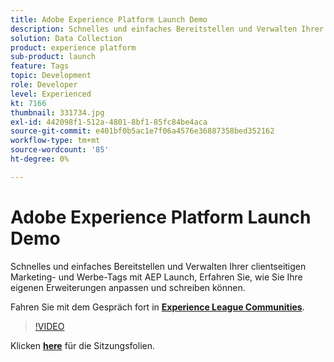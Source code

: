 ```yaml
---
title: Adobe Experience Platform Launch Demo
description: Schnelles und einfaches Bereitstellen und Verwalten Ihrer clientseitigen Marketing- und Werbe-Tags mit AEP Launch, Erfahren Sie, wie Sie Ihre eigenen Erweiterungen anpassen und schreiben können. Diese Sitzung wurde im Rahmen des Adobe Developers Live Content-Ereignisses bereitgestellt.
solution: Data Collection
product: experience platform
sub-product: launch
feature: Tags
topic: Development
role: Developer
level: Experienced
kt: 7166
thumbnail: 331734.jpg
exl-id: 442098f1-512a-4801-8bf1-85fc84be4aca
source-git-commit: e401bf0b5ac1e7f06a4576e36887358bed352162
workflow-type: tm+mt
source-wordcount: '85'
ht-degree: 0%

---
```


# Adobe Experience Platform Launch Demo

Schnelles und einfaches Bereitstellen und Verwalten Ihrer clientseitigen Marketing- und Werbe-Tags mit AEP Launch, Erfahren Sie, wie Sie Ihre eigenen Erweiterungen anpassen und schreiben können.

Fahren Sie mit dem Gespräch fort in **[Experience League Communities](https://adobe.ly/36Yd3v6)**.

>[!VIDEO](https://video.tv.adobe.com/v/331734/?quality=12&learn=on&hidetitle=true)

Klicken **[here](/help/adobe-developers-live/assets/experience-platform-launch-demo.pdf)** für die Sitzungsfolien.
